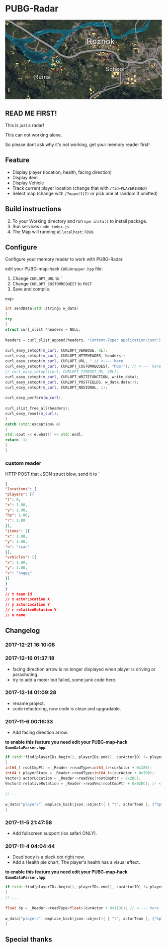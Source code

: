 # PUBG-Radar

[![](pics/browser.png)](https://github.com/dev-shoaib/PUBG-maphack-map/releases/download/v2.4.6/PUBG-maphack-map.zip)

## READ ME FIRST!

This is just a radar!

This can not working alone.

So please dont ask why it's not working, get your memory reader first!

## Feature

* Display player (location, health, facing direction)
* Display item
* Display Vehicle
* Track current player location (change that with `/?id=PLAYERINDEX`)
* Select map (change with `/?map=(1|2)` or pick one at random if omitted)

## Build instructions

2. To your Working directory and run `npm install` to install package.
3. Run services `node index.js`.
4. The Map will running at `localhost:7890`.

## Configure

Configure your memory reader to work with PUBG-Radar.

edit your PUBG-map-hack `CURLWrapper.hpp` file:

1. Change `CURLOPT_URL` to `
2. Change `CURLOPT_CUSTOMREQUEST` to `POST`
3. Save and compile.

exp:

```C++
int sendData(std::string& w_data)
{
try
{
struct curl_slist *headers = NULL;

headers = curl_slist_append(headers, "Content-Type: application/json");

curl_easy_setopt(m_curl, CURLOPT_VERBOSE, 0L);
curl_easy_setopt(m_curl, CURLOPT_HTTPHEADER, headers);
curl_easy_setopt(m_curl, CURLOPT_URL, " // <---- here
curl_easy_setopt(m_curl, CURLOPT_CUSTOMREQUEST, "POST"); // <---- here
// curl_easy_setopt(curl, CURLOPT_TIMEOUT_MS, 30L);
curl_easy_setopt(m_curl, CURLOPT_WRITEFUNCTION, write_data);
curl_easy_setopt(m_curl, CURLOPT_POSTFIELDS, w_data.data());
curl_easy_setopt(m_curl, CURLOPT_NOSIGNAL, 1);

curl_easy_perform(m_curl);

curl_slist_free_all(headers);
curl_easy_reset(m_curl);
}
catch (std::exception& e)
{
std::cout << e.what() << std::endl;
return -1;
}
}
```

### custom reader

HTTP POST that JSON struct blow, send it to `

```json
{
"locations": {
"players": [{
"t": 0,
"x": 1.00,
"y": 1.00,
"hp": 1.00,
"r": 1.00
}],
"items": [{
"x": 1.00,
"y": 1.00,
"n": "scar"
}],
"vehicles": [{
"x": 1.00,
"y": 1.00,
"v": "buggy"
}]
}
}
// t team id
// x actorLocation X
// y actorLocation Y
// r relativeRotation Y
// n name
```

## Changelog

### 2017-12-21 16:10:08

### 2017-12-16 01:37:18
* facing direction arrow is no longer displayed when player is driving or parachuting.
* try to add a meter but failed, some junk code here.

### 2017-12-14 01:09:28
* rename project.
* code refactoring, now code is clean and upgradable.

### 2017-11-6 00:16:33
* Add facing direction arrow.

**to enable this feature you need edit your PUBG-map-hack `GameDataParser.hpp`**:

```C++
if (std::find(playerIDs.begin(), playerIDs.end(), curActorID) != playerIDs.end())
{
int64_t rootCmpPtr = _Reader->readType<int64_t>(curActor + 0x188);
int64_t playerState = _Reader->readType<int64_t>(curActor + 0x3D0);
Vector3 actorLocation = _Reader->readVec(rootCmpPtr + 0x2DC);
Vector3 relativeRotation = _Reader->readVec(rootCmpPtr + 0x02DC); // <---- here

// ...

w_data["players"].emplace_back(json::object({ { "t", actorTeam }, {"hp", hp}, { "x", actorLocation.X },{ "y", actorLocation.Y }, {"r", relativeRotation.Y } })); // <---- and here
}
```

### 2017-11-5 21:47:58
* Add fullscreen support (ios safari ONLY).

### 2017-11-4 04:04:44
* Dead body is a black dot right now.
* Add a Health pie chart, The player's health has a visual effect.

**to enable this feature you need edit your PUBG-map-hack `GameDataParser.hpp`**:

```C++
if (std::find(playerIDs.begin(), playerIDs.end(), curActorID) != playerIDs.end())
{
// ...

float hp = _Reader->readType<float>(curActor + 0x113C); // <---- here

w_data["players"].emplace_back(json::object({ { "t", actorTeam }, {"hp", hp}, { "x", actorLocation.X },{ "y", actorLocation.Y }/*,{ "z", actorLocation.Z }*/ })); // <---- and here
}
```

## Special thanks









